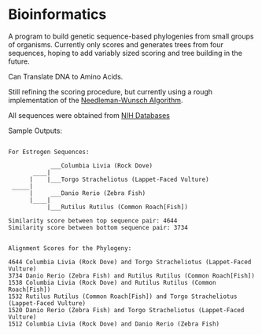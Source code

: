 Bioinformatics
==============
A program to build genetic sequence-based phylogenies from small groups of organisms. Currently only scores and generates trees from four sequences, hoping to add variably sized scoring and tree building in the future.

Can Translate DNA to Amino Acids.

Still refining the scoring procedure, but currently using a rough implementation of the [Needleman-Wunsch Algorithm](http://en.wikipedia.org/wiki/Needleman-Wunsch_algorithm).

All sequences were obtained from [NIH Databases](http://www.ncbi.nlm.nih.gov/protein)

Sample Outputs:
<pre><code>
For Estrogen Sequences:

            ___Columbia Livia (Rock Dove)
       ____|   
      |    |___Torgo Stracheliotus (Lappet-Faced Vulture)
 _____|        
      |     ___Danio Rerio (Zebra Fish)
      |____|   
           |___Rutilus Rutilus (Common Roach[Fish])

Similarity score between top sequence pair: 4644
Similarity score between bottom sequence pair: 3734


Alignment Scores for the Phylogeny: 

4644 Columbia Livia (Rock Dove) and Torgo Stracheliotus (Lappet-Faced Vulture)
3734 Danio Rerio (Zebra Fish) and Rutilus Rutilus (Common Roach[Fish])
1538 Columbia Livia (Rock Dove) and Rutilus Rutilus (Common Roach[Fish])
1532 Rutilus Rutilus (Common Roach[Fish]) and Torgo Stracheliotus (Lappet-Faced Vulture)
1520 Danio Rerio (Zebra Fish) and Torgo Stracheliotus (Lappet-Faced Vulture)
1512 Columbia Livia (Rock Dove) and Danio Rerio (Zebra Fish)
</code></pre>


